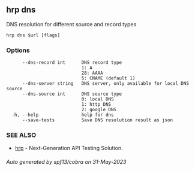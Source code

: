 ## hrp dns

DNS resolution for different source and record types

```
hrp dns $url [flags]
```

### Options

```
      --dns-record int      DNS record type
                            1: A
                            28: AAAA
                            5: CNAME (default 1)
      --dns-server string   DNS server, only available for local DNS source
      --dns-source int      DNS source type
                            0: local DNS
                            1: http DNS
                            2: google DNS
  -h, --help                help for dns
      --save-tests          Save DNS resolution result as json
```

### SEE ALSO

* [hrp](hrp.md)	 - Next-Generation API Testing Solution.

###### Auto generated by spf13/cobra on 31-May-2023
